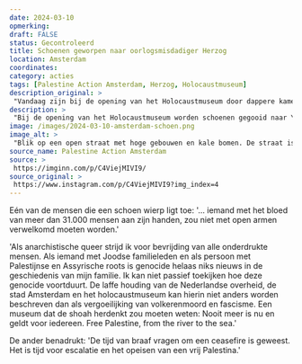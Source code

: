 ```yaml
---
date: 2024-03-10
opmerking: 
draft: FALSE
status: Gecontroleerd
title: Schoenen geworpen naar oorlogsmisdadiger Herzog
location: Amsterdam
coordinates: 
category: acties
tags: [Palestine Action Amsterdam, Herzog, Holocaustmuseum]
description_original: > 
 "Vandaag zijn bij de opening van het Holocaustmuseum door dappere kameraden schoenen gegooid naar president Herzog van Israël.   Een van de twee vertelt over de actie: 'iemand met het bloed van meer dan 31.000 mensen aan zijn handen, zou niet met open armen verwelkomd moeten worden.'   'Als anarchistische queer strijd ik voor bevrijding van alle onderdrukte mensen. Als iemand met Joodse familieleden en als persoon met Palestijnse en Assyrische roots is genocide helaas niks nieuws in de geschiedenis van mijn familie. Ik kan niet passief toekijken hoe deze genocide voortduurt. De laffe houding van de Nederlandse overheid, de stad Amsterdam en het holocaustmuseum kan hierin niet anders worden beschreven dan als vergoeilijking van volkerenmoord en fascisme. Een museum dat de shoah herdenkt zou moeten weten: Nooit meer is nu en geldt voor iedereen. Free Palestine, from the river to the sea.'  De ander benadrukt: 'De tijd van braaf vragen om een ceasefire is geweest. Het is tijd voor escalatie en het opeisen van een vrij Palestina.'"
description: > 
 "Bij de opening van het Holocaustmuseum worden schoenen gegooid naar Yithzak Herzog, president van de zionistische entiteit."
image: /images/2024-03-10-amsterdam-schoen.png
image_alt: > 
 "Blik op een open straat met hoge gebouwen en kale bomen. De straat is bezwaaid met politieagenten, zowel in uniform as in burger. Er staan enkele fietsen geparkeerd, en op de achtergrond is een tramhalte. Op de voorgrond houdt een persoon met een beige jas en donker haar houdt een geprinte foto op richting de agenten. Helemaal bovenin beeld vliegt een halfhoge blauwe laars met lichte zool. De laars is digitaal uitgelicht met een rode cirkel."
source_name: Palestine Action Amsterdam
source: > 
 https://imginn.com/p/C4ViejMIVI9/
source_original: > 
 https://www.instagram.com/p/C4ViejMIVI9?img_index=4
---
```

Eén van de mensen die een schoen wierp ligt toe: '... iemand met het bloed van meer dan 31.000 mensen aan zijn handen, zou niet met open armen verwelkomd moeten worden.'

'Als anarchistische queer strijd ik voor bevrijding van alle onderdrukte mensen. Als iemand met Joodse familieleden en als persoon met Palestijnse en Assyrische roots is genocide helaas niks nieuws in de geschiedenis van mijn familie. Ik kan niet passief toekijken hoe deze genocide voortduurt. De laffe houding van de Nederlandse overheid, de stad Amsterdam en het holocaustmuseum kan hierin niet anders worden beschreven dan als vergoeilijking van volkerenmoord en fascisme. Een museum dat de shoah herdenkt zou moeten weten: Nooit meer is nu en geldt voor iedereen. Free Palestine, from the river to the sea.'

De ander benadrukt: 'De tijd van braaf vragen om een ceasefire is geweest. Het is tijd voor escalatie en het opeisen van een vrij Palestina.'